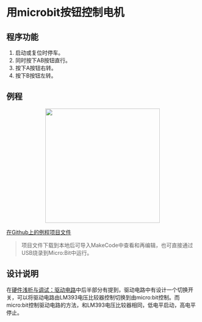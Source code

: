 # 用microbit按钮控制电机

## 程序功能

1. 启动或复位时停车。
2. 同时按下AB按钮直行。
3. 按下A按钮右转。
4. 按下B按钮左转。

## 例程

<div align=center>
<img src="../assets/Triode-Car_motor_control_1.png" width="300"/>
</div>

[在Github上的例程项目文件](https://github.com/Wind-stormger/Makecode/blob/master/microbit-Triode-car_motor_control_1.hex)

> 项目文件下载到本地后可导入MakeCode中查看和再编辑，也可直接通过USB烧录到Micro:Bit中运行。

## 设计说明

在[硬件浅析与调试：驱动电路](../hardware/analysis&calibrate.html#驱动电路)中后半部分有提到，驱动电路中有设计一个切换开关，可以将驱动电路由LM393电压比较器控制切换到由micro:bit控制。而micro:bit控制驱动电路的方法，和LM393电压比较器相同，低电平启动，高电平停止。